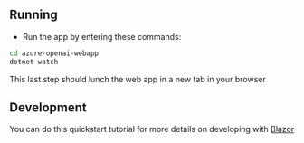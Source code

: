 ## Running

- Run the app by entering these commands:

```bash
cd azure-openai-webapp
dotnet watch
```

This last step should lunch the web app in a new tab in your browser

## Development

You can do this quickstart tutorial for more details on developing with [Blazor](https://dotnet.microsoft.com/en-us/learn/aspnet/blazor-tutorial/intro)
